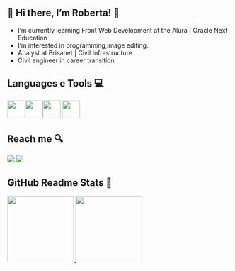 ## 👋 Hi there, I’m Roberta! :dizzy:
- I’m currently learning Front Web Development at the Alura | Oracle Next Education
- I’m interested in programming,image editing.
- Analyst at Brisanet | Civil Infrastructure
- Civil engineer in career transition

## Languages e Tools :computer:

<img src="https://cdn.jsdelivr.net/gh/devicons/devicon@latest/icons/css3/css3-original-wordmark.svg" width="40" height="40" /><img src="https://cdn.jsdelivr.net/gh/devicons/devicon@latest/icons/html5/html5-original-wordmark.svg" width="40" height="40" /><img src="https://cdn.jsdelivr.net/gh/devicons/devicon@latest/icons/javascript/javascript-original.svg" width="40" height="40" /> <img src="https://cdn.jsdelivr.net/gh/devicons/devicon@latest/icons/vscode/vscode-original.svg" width="40" height="40" />
          
## Reach me :mag:

<div>
<a href="https://instagram.com/seu-usuário-instagram-aqui" target="_blank"><img loading="lazy" src="https://img.shields.io/badge/-Instagram-%23E4405F?style=for-the-badge&logo=instagram&logoColor=white" target="_blank"></a>
<a href="https://www.linkedin.com/in/mrobertanarciso/" target="_blank"><img loading="lazy" src="https://img.shields.io/badge/-LinkedIn-%230077B5?style=for-the-badge&logo=linkedin&logoColor=white" target="_blank"></a>   
</div>

##  GitHub Readme Stats :notebook_with_decorative_cover:

<div>
<a href="https://github.com/robertanarciso">
<img loading="lazy" height="150em" src="https://github-readme-stats.vercel.app/api/top-langs/?username=robertanarciso&layout=compact&langs_count=7&theme=dracula"/>
<img loading="lazy" height="150em" src="https://github-readme-stats.vercel.app/api?username=robertanarciso&show_icons=true&theme=dracula&include_all_commits=true&count_private=true"/>
</div>



<!---
robertanarciso/robertanarciso is a ✨ special ✨ repository because its `README.md` (this file) appears on your GitHub profile.
You can click the Preview link to take a look at your changes.
--->
